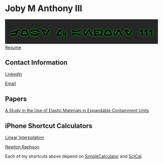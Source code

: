 # Joby M Anthony III
![](Images/Joby_M_Anthony_III-Aurabesh.jpg)
[Resume](Documents/Joby_M_Anthony_III.pdf)
## Contact Information
[LinkedIn](https://www.linkedin.com/in/joby-m-anthony-iii)

[Email](mailto:jmanthony1@liberty.edu)
## Papers
[A Study in the Use of Elastic Materials in Expandable Containment Units](https://digitalcommons.liberty.edu/montview/vol3/iss1/1)

## iPhone Shortcut Calculators
[Linear Interpolation](https://www.icloud.com/shortcuts/22796fccdf324357bae266c52714d28c)

[Newton Raphson](https://www.icloud.com/shortcuts/7c380f392ed94eba9fdea425a586573a)

Each of my shortcuts above depend on [SimpleCalculator](https://www.icloud.com/shortcuts/4009902408694f098318e814cf797826) and [SciCal](https://www.icloud.com/shortcuts/a0cf04611dc74faea74a700687af3ecd).